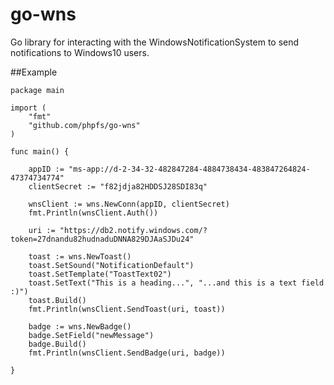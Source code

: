 # go-wns
Go library for interacting with the WindowsNotificationSystem to send notifications to Windows10 users.


##Example
```golang
package main

import (
	"fmt"
	"github.com/phpfs/go-wns"
)

func main() {

	appID := "ms-app://d-2-34-32-482847284-4884738434-483847264824-47374734774"
	clientSecret := "f82jdja82HDDSJ28SDI83q"

	wnsClient := wns.NewConn(appID, clientSecret)
	fmt.Println(wnsClient.Auth())

	uri := "https://db2.notify.windows.com/?token=27dnandu82hudnaduDNNA829DJAaSJDu24"

	toast := wns.NewToast()
	toast.SetSound("NotificationDefault")
	toast.SetTemplate("ToastText02")
	toast.SetText("This is a heading...", "...and this is a text field :)")
	toast.Build()
	fmt.Println(wnsClient.SendToast(uri, toast))

	badge := wns.NewBadge()
	badge.SetField("newMessage")
	badge.Build()
	fmt.Println(wnsClient.SendBadge(uri, badge))

}

```
